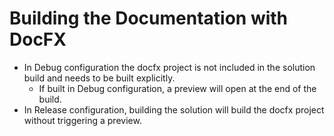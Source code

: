 # Building the Documentation with DocFX
* In Debug configuration the docfx project is not included in the solution build and needs to be built explicitly.
  * If built in Debug configuration, a preview will open at the end of the build.
* In Release configuration, building the solution will build the docfx project without triggering a preview.